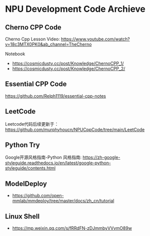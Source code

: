 # NPU Development Code Archieve

## Cherno CPP Code

Cherno Cpp Lesson Video: https://www.youtube.com/watch?v=18c3MTX0PK0&ab_channel=TheCherno

Notebook
- https://cosmicdusty.cc/post/Knowledge/ChernoCPP_1/
- https://cosmicdusty.cc/post/Knowledge/ChernoCPP_2/

## Essential CPP Code
https://github.com/Relph1119/essential-cpp-notes

## LeetCode
Leetcode代码后续更新于：https://github.com/murphyhoucn/NPUCppCode/tree/main/LeetCode

## Python Try
Google开源风格指南-Python 风格指南: https://zh-google-styleguide.readthedocs.io/en/latest/google-python-styleguide/contents.html

## ModelDeploy
- https://github.com/open-mmlab/mmdeploy/tree/master/docs/zh_cn/tutorial

## Linux Shell
- https://mp.weixin.qq.com/s/fRRdFN-zDJmmbyVVvmO89w